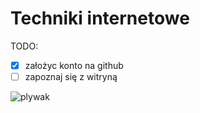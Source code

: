 # Techniki internetowe

TODO:

- [x] założyc konto na github
- [ ] zapoznaj się z witryną

![plywak](https://prezentmarzen.com/blog/wp-content/uploads/2015/04/Karon-Beach-Hotel-Windsurfing.jpg)

